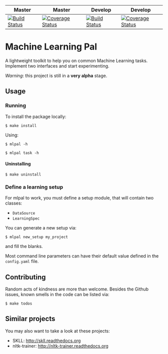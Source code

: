 Master | Master | Develop | Develop
-------|--------|---------|--------
[![Build Status](https://travis-ci.org/gendoc/mlpal.png?branch=master)](https://travis-ci.org/gendoc/mlpal) | [![Coverage Status](https://coveralls.io/repos/josericardo/mlpal/badge.png?branch=master)](https://coveralls.io/r/josericardo/mlpal?branch=master) | [![Build Status](https://travis-ci.org/gendoc/mlpal.png?branch=master)](https://travis-ci.org/gendoc/mlpal) | [![Coverage Status](https://coveralls.io/repos/josericardo/mlpal/badge.png?branch=develop)](https://coveralls.io/r/josericardo/mlpal?branch=develop)


# Machine Learning Pal

A lightweight toolkit to help you on common Machine Learning tasks.
Implement two interfaces and start experimenting.

*Warning*: this project is still in a __very alpha__ stage.

## Usage

### Running

To install the package locally:

`$ make install`

Using:

`$ mlpal -h`

`$ mlpal task -h`

#### Uninstalling

`$ make uninstall`

### Define a learning setup

For mlpal to work, you must define a setup module, that will contain two classes:

- `DataSource`
- `LearningSpec`

You can generate a new setup via:

`$ mlpal new_setup my_project`

and fill the blanks.

Most command line parameters can have their default value defined in the
`config.yaml` file.

## Contributing

Random acts of kindness are more than welcome. Besides the Github issues,
known smells in the code can be listed via:

`$ make todos`

## Similar projects

You may also want to take a look at these projects:

* SKLL: http://skll.readthedocs.org
* nltk-trainer: http://nltk-trainer.readthedocs.org
